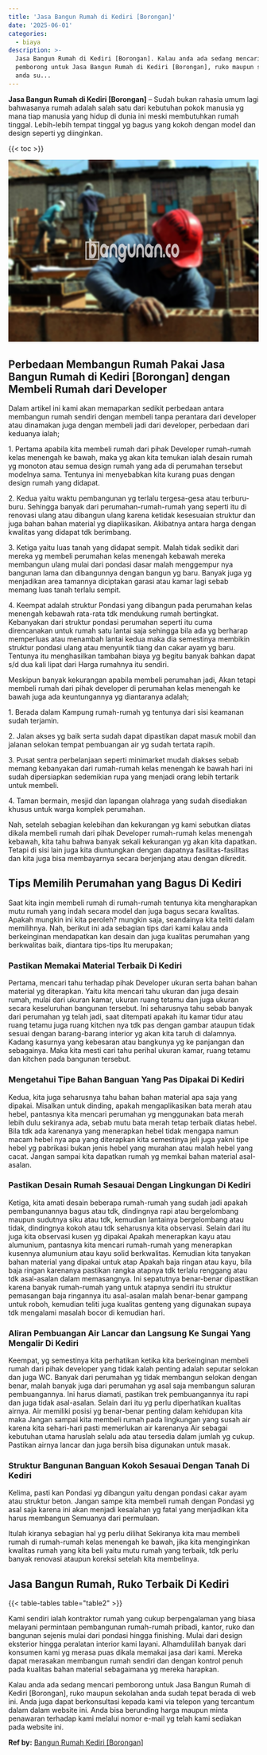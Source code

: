 ```yaml
---
title: 'Jasa Bangun Rumah di Kediri [Borongan]'
date: '2025-06-01'
categories:
  - biaya
description: >-
  Jasa Bangun Rumah di Kediri [Borongan]. Kalau anda ada sedang mencari
  pemborong untuk Jasa Bangun Rumah di Kediri [Borongan], ruko maupun sekolahan
  anda su...
---
```


**Jasa Bangun Rumah di Kediri \[Borongan\]** – Sudah bukan rahasia umum lagi bahwasanya rumah adalah salah satu dari kebutuhan pokok manusia yg mana tiap manusia yang hidup di dunia ini meski membutuhkan rumah tinggal. Lebih-lebih tempat tinggal yg bagus yang kokoh dengan model dan design seperti yg diinginkan.

{{< toc >}}

![Jasa Bangun Rumah di Kediri [Borongan]](/images/borong-bangunan-10.png)

## Perbedaan Membangun Rumah Pakai Jasa Bangun Rumah di Kediri \[Borongan\] dengan Membeli Rumah dari Developer

Dalam artikel ini kami akan memaparkan sedikit perbedaan antara membangun rumah sendiri dengan membeli tanpa perantara dari developer atau dinamakan juga dengan membeli jadi dari developer, perbedaan dari keduanya ialah;

1\. Pertama apabila kita membeli rumah dari pihak Developer rumah-rumah kelas menengah ke bawah, maka yg akan kita temukan ialah desain rumah yg monoton atau semua design rumah yang ada di perumahan tersebut modelnya sama. Tentunya ini menyebabkan kita kurang puas dengan design rumah yang didapat.

2\. Kedua yaitu waktu pembangunan yg terlalu tergesa-gesa atau terburu-buru. Sehingga banyak dari perumahan-rumah-rumah yang seperti itu di renovasi ulang atau dibangun ulang karena ketidak kesesuaian struktur dan juga bahan bahan material yg diaplikasikan. Akibatnya antara harga dengan kwalitas yang didapat tdk berimbang.

3\. Ketiga yaitu luas tanah yang didapat sempit. Malah tidak sedikit dari mereka yg membeli perumahan kelas menengah kebawah mereka membangun ulang mulai dari pondasi dasar malah menggempur nya bangunan lama dan dibangunnya dengan bangun yg baru. Banyak juga yg menjadikan area tamannya diciptakan garasi atau kamar lagi sebab memang luas tanah terlalu sempit.

4\. Keempat adalah struktur Pondasi yang dibangun pada perumahan kelas menengah kebawah rata-rata tdk mendukung rumah bertingkat. Kebanyakan dari struktur pondasi perumahan seperti itu cuma direncanakan untuk rumah satu lantai saja sehingga bila ada yg berharap memperluas atau menambah lantai kedua maka dia semestinya membikin struktur pondasi ulang atau menyuntik tiang dan cakar ayam yg baru. Tentunya itu menghasilkan tambahan biaya yg begitu banyak bahkan dapat s/d dua kali lipat dari Harga rumahnya itu sendiri.

Meskipun banyak kekurangan apabila membeli perumahan jadi, Akan tetapi membeli rumah dari pihak developer di perumahan kelas menengah ke bawah juga ada keuntungannya yg diantaranya adalah;

1\. Berada dalam Kampung rumah-rumah yg tentunya dari sisi keamanan sudah terjamin.

2\. Jalan akses yg baik serta sudah dapat dipastikan dapat masuk mobil dan jalanan selokan tempat pembuangan air yg sudah tertata rapih.

3\. Pusat sentra perbelanjaan seperti minimarket mudah diakses sebab memang kebanyakan dari rumah-rumah kelas menengah ke bawah hari ini sudah dipersiapkan sedemikian rupa yang menjadi orang lebih tertarik untuk membeli.

4\. Taman bermain, mesjid dan lapangan olahraga yang sudah disediakan khusus untuk warga komplek perumahan.

Nah, setelah sebagian kelebihan dan kekurangan yg kami sebutkan diatas dikala membeli rumah dari pihak Developer rumah-rumah kelas menengah kebawah, kita tahu bahwa banyak sekali kekurangan yg akan kita dapatkan. Tetapi di sisi lain juga kita diuntungkan dengan dapatnya fasilitas-fasilitas dan kita juga bisa membayarnya secara berjenjang atau dengan dikredit.

## Tips Memilih Perumahan yang Bagus Di Kediri

Saat kita ingin membeli rumah di rumah-rumah tentunya kita mengharapkan mutu rumah yang indah secara model dan juga bagus secara kwalitas. Apakah mungkin ini kita peroleh? mungkin saja, seandainya kita teliti dalam memilihnya. Nah, berikut ini ada sebagian tips dari kami kalau anda berkeinginan mendapatkan kan desain dan juga kualitas perumahan yang berkwalitas baik, diantara tips-tips Itu merupakan;

### Pastikan Memakai Material Terbaik Di Kediri

Pertama, mencari tahu terhadap pihak Developer ukuran serta bahan bahan material yg diterapkan. Yaitu kita mencari tahu ukuran dan juga desain rumah, mulai dari ukuran kamar, ukuran ruang tetamu dan juga ukuran secara keseluruhan bangunan tersebut. Ini seharusnya tahu sebab banyak dari perumahan yg telah jadi, saat ditempati apakah itu kamar tidur atau ruang tetamu juga ruang kitchen nya tdk pas dengan gambar ataupun tidak sesuai dengan barang-barang interior yg akan kita taruh di dalamnya. Kadang kasurnya yang kebesaran atau bangkunya yg ke panjangan dan sebagainya. Maka kita mesti cari tahu perihal ukuran kamar, ruang tetamu dan kitchen pada bangunan tersebut.

### Mengetahui Tipe Bahan Banguan Yang Pas Dipakai Di Kediri

Kedua, kita juga seharusnya tahu bahan bahan material apa saja yang dipakai. Misalkan untuk dinding, apakah mengaplikasikan bata merah atau hebel, pantasnya kita mencari perumahan yg menggunakan bata merah lebih dulu sekiranya ada, sebab mutu bata merah tetap terbaik diatas hebel. Bila tdk ada karenanya yang menerapkan hebel tidak mengapa namun macam hebel nya apa yang diterapkan kita semestinya jeli juga yakni tipe hebel yg pabrikasi bukan jenis hebel yang murahan atau malah hebel yang cacat. Jangan sampai kita dapatkan rumah yg memkai bahan material asal-asalan.

### Pastikan Desain Rumah Sesauai Dengan Lingkungan Di Kediri

Ketiga, kita amati desain beberapa rumah-rumah yang sudah jadi apakah pembangunannya bagus atau tdk, dindingnya rapi atau bergelombang maupun sudutnya siku atau tdk, kemudian lantainya bergelombang atau tidak, dindingnya kokoh atau tdk seharusnya kita observasi. Selain dari itu juga kita observasi kusen yg dipakai Apakah menerapkan kayu atau alumunium, pantasnya kita mencari rumah-rumah yang menerapkan kusennya alumunium atau kayu solid berkwalitas. Kemudian kita tanyakan bahan material yang dipakai untuk atap Apakah baja ringan atau kayu, bila baja ringan karenanya pastikan rangka atapnya tdk terlalu renggang atau tdk asal-asalan dalam memasangnya. Ini sepatutnya benar-benar dipastikan karena banyak rumah-rumah yang untuk atapnya sendiri itu struktur pemasangan baja ringannya itu asal-asalan malah benar-benar gampang untuk roboh, kemudian teliti juga kualitas genteng yang digunakan supaya tdk mengalami masalah bocor di kemudian hari.

### Aliran Pembuangan Air Lancar dan Langsung Ke Sungai Yang Mengalir Di Kediri

Keempat, yg semestinya kita perhatikan ketika kita berkeinginan membeli rumah dari pihak developer yang tidak kalah penting adalah seputar selokan dan juga WC. Banyak dari perumahan yg tidak membangun selokan dengan benar, malah banyak juga dari perumahan yg asal saja membangun saluran pembuangannya. Ini harus diamati, pastikan trek pembuangannya itu rapi dan juga tidak asal-asalan. Selain dari itu yg perlu diperhatikan kualitas airnya. Air memiliki posisi yg benar-benar penting dalam kehidupan kita maka Jangan sampai kita membeli rumah pada lingkungan yang susah air karena kita sehari-hari pasti memerlukan air karenanya Air sebagai kebutuhan utama haruslah selalu ada atau tersedia dalam jumlah yg cukup. Pastikan airnya lancar dan juga bersih bisa digunakan untuk masak.

### Struktur Bangunan Banguan Kokoh Sesauai Dengan Tanah Di Kediri

Kelima, pasti kan Pondasi yg dibangun yaitu dengan pondasi cakar ayam atau struktur beton. Jangan sampe kita membeli rumah dengan Pondasi yg asal saja karena ini akan menjadi kesalahan yg fatal yang menjadikan kita harus membangun Semuanya dari permulaan.

Itulah kiranya sebagian hal yg perlu dilihat Sekiranya kita mau membeli rumah di rumah-rumah kelas menengah ke bawah, jika kita menginginkan kwalitas rumah yang kita beli yaitu mutu rumah yang terbaik, tdk perlu banyak renovasi ataupun koreksi setelah kita membelinya.

## Jasa Bangun Rumah, Ruko Terbaik Di Kediri

{{< table-tables table="table2" >}}

Kami sendiri ialah kontraktor rumah yang cukup berpengalaman yang biasa melayani permintaan pembangunan rumah-rumah pribadi, kantor, ruko dan bangunan sejenis mulai dari pondasi hingga finishing. Mulai dari design eksterior hingga peralatan interior kami layani. Alhamdulillah banyak dari konsumen kami yg merasa puas dikala memakai jasa dari kami. Mereka dapat merasakan membangun rumah sendiri dan dengan kontrol penuh pada kualitas bahan material sebagaimana yg mereka harapkan.

Kalau anda ada sedang mencari pemborong untuk Jasa Bangun Rumah di Kediri \[Borongan\], ruko maupun sekolahan anda sudah tepat berada di web ini. Anda juga dapat berkonsultasi kepada kami via telepon yang tercantum dalam dalam website ini. Anda bisa berunding harga maupun minta penawaran terhadap kami melalui nomor e-mail yg telah kami sediakan pada website ini.

**Ref by:** [Bangun Rumah Kediri [Borongan]](https://id.wikipedia.org/wiki/Bangun)
